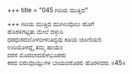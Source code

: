 +++
title = "045 ಗಿರಿಯ ಮುತ್ತಿದ"

+++
ಗಿರಿಯ ಮುತ್ತಿದ ಮುಗಿಲವೊಲು ಹೊಗೆ  
ಹೊರಳಿಗಟ್ಟಿತು ಮೇಲೆ ದಳ್ಳುರಿ  
ಧರಧುರದಲೊಳಬೀಳುತಿದ್ದವು ಕಿಡಿಯ ಚೂಣಿಯಲಿ  
ಉರಿಯೊಳದ್ದೈ ತಮ್ಮ ಹಾಯೆಂ  
ದರಸ ಮೊದಲಾದಖಿಳಭೂಪರು  
ಕರದ ಬಿರುವೊಯ್ಲುಗಳ ಬಾಯವರೊರಲಿ ಹೊರಳಿದರು     ॥45॥
